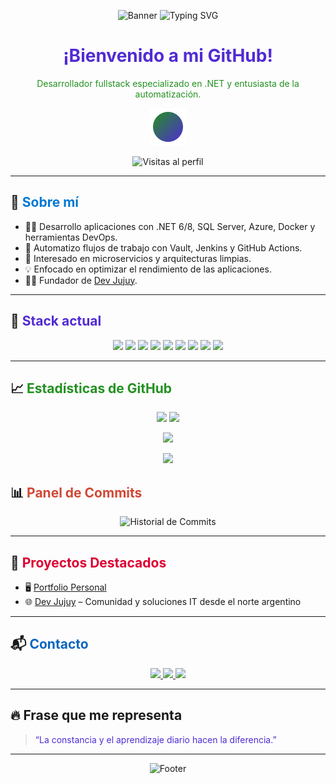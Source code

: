 <p align="center">
  <img src="https://capsule-render.vercel.app/api?type=waving&color=239120,512BD4,0078D4&height=200&section=header&text=Gonzalo%20Maman%C3%AD%20L%C3%B3pez&fontSize=38&fontColor=FFFFFF" alt="Banner" />
  <img src="https://readme-typing-svg.demolab.com/?font=Fira+Code&pause=1000&center=true&vCenter=true&width=500&lines=Desarrollador+Fullstack+en+.NET;Fundador+de+Dev+Jujuy;Apasionado+por+el+c%C3%B3digo+y+la+automatizaci%C3%B3n" alt="Typing SVG" />
</p>

<h1 align="center"><font color="#512BD4">¡Bienvenido a mi GitHub!</font></h1>
<p align="center"><font color="#239120">Desarrollador fullstack especializado en .NET y entusiasta de la automatización.</font></p>
<p align="center">
  <img src="assets/animated.svg" alt="Animación de gradiente" width="60" />
</p>

<p align="center">
  <img src="https://komarev.com/ghpvc/?username=MIKILO10&style=flat-square&color=brightgreen" alt="Visitas al perfil" />
</p>

---

## 🚀 <font color="#0078D4">Sobre mí</font>

- 👨‍💻 Desarrollo aplicaciones con .NET 6/8, SQL Server, Azure, Docker y herramientas DevOps.
- 🔁 Automatizo flujos de trabajo con Vault, Jenkins y GitHub Actions.
- 🧱 Interesado en microservicios y arquitecturas limpias.
- 💡 Enfocado en optimizar el rendimiento de las aplicaciones.
- 🧑‍🏫 Fundador de [Dev Jujuy](https://www.dev-jujuy.com.ar).

---

## 🧰 <font color="#512BD4">Stack actual</font>

<p align="center">
  <img src="https://img.shields.io/badge/.NET-512BD4?style=for-the-badge&logo=dotnet&logoColor=white" />
  <img src="https://img.shields.io/badge/C%23-239120?style=for-the-badge&logo=csharp&logoColor=white" />
  <img src="https://img.shields.io/badge/Docker-2496ED?style=for-the-badge&logo=docker&logoColor=white" />
  <img src="https://img.shields.io/badge/Azure-0078D4?style=for-the-badge&logo=microsoftazure&logoColor=white" />
  <img src="https://img.shields.io/badge/SQL%20Server-CC2927?style=for-the-badge&logo=microsoftsqlserver&logoColor=white" />
  <img src="https://img.shields.io/badge/HashiCorp%20Vault-000000?style=for-the-badge&logo=Vault&logoColor=white" />
  <img src="https://img.shields.io/badge/Jenkins-D24939?style=for-the-badge&logo=Jenkins&logoColor=white" />
  <img src="https://img.shields.io/badge/Angular-DD0031?style=for-the-badge&logo=angular&logoColor=white" />
  <img src="https://img.shields.io/badge/React-20232A?style=for-the-badge&logo=react&logoColor=61DAFB" />
</p>

---

## 📈 <font color="#239120">Estadísticas de GitHub</font>

<p align="center">
  <img src="https://github-readme-stats.vercel.app/api?username=MIKILO10&show_icons=true&theme=radical&count_private=true&hide=issues" />
  <img src="https://github-readme-stats.vercel.app/api/top-langs/?username=MIKILO10&layout=compact&theme=radical&langs_count=6" />
</p>

<p align="center">
  <img src="https://github-readme-streak-stats.herokuapp.com/?user=MIKILO10&theme=radical" />
</p>

<p align="center">
  <img src="https://github-profile-trophy.vercel.app/?username=MIKILO10&theme=radical&margin-w=15&no-frame=true" />
</p>

## 📊 <font color="#D14836">Panel de Commits</font>

<p align="center">
  <img src="https://github-readme-activity-graph.vercel.app/graph?username=MIKILO10&theme=github-compact" alt="Historial de Commits" />
</p>

---

## 🌟 <font color="#DD0031">Proyectos Destacados</font>

- 🖥️ [Portfolio Personal](https://mikilo10.github.io/Portfolio/)
- 🌐 [Dev Jujuy](https://www.dev-jujuy.com.ar) – Comunidad y soluciones IT desde el norte argentino

---

## 📬 <font color="#0A66C2">Contacto</font>

<p align="center">
  <a href="mailto:gonzalomamani.ucse10@gmail.com">
    <img src="https://img.shields.io/badge/Email-D14836?style=for-the-badge&logo=gmail&logoColor=white" />
  </a>
  <a href="https://mikilo10.github.io/Portfolio/">
    <img src="https://img.shields.io/badge/Web-239120?style=for-the-badge&logo=google-chrome&logoColor=white" />
  </a>
  <a href="https://www.linkedin.com/in/gjem10/">
    <img src="https://img.shields.io/badge/LinkedIn-0A66C2?style=for-the-badge&logo=linkedin&logoColor=white" />
  </a>
</p>

---

## 🔥 Frase que me representa

> <font color="#512BD4">“La constancia y el aprendizaje diario hacen la diferencia.”</font>

---

<p align="center">
  <img src="https://capsule-render.vercel.app/api?type=waving&color=239120,512BD4&height=100&section=footer" alt="Footer" />
</p>